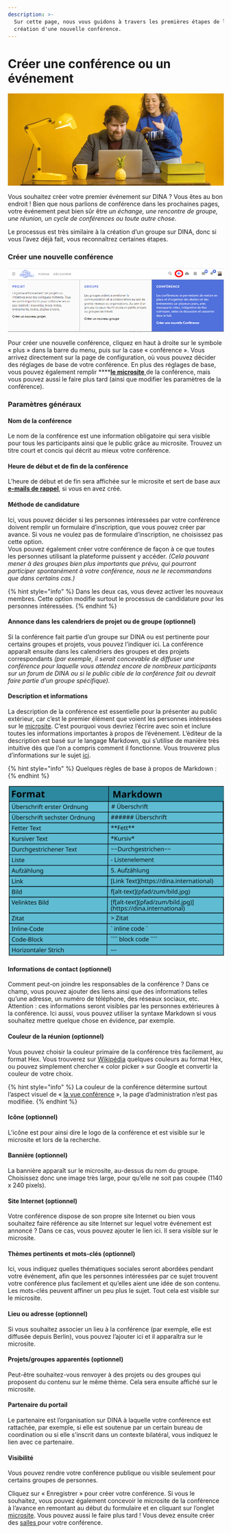 ```yaml
---
description: >-
  Sur cette page, nous vous guidons à travers les premières étapes de la
  création d'une nouvelle conférence.
---
```


# Créer une conférence ou un événement

![](../../.gitbook/assets/gitbook_dolmetschen_750x320.jpg)

Vous souhaitez créer votre premier événement sur DINA ? Vous êtes au bon endroit ! Bien que nous parlions de conférence dans les prochaines pages, votre événement peut bien sûr être _un échange, une rencontre de groupe, une réunion, un cycle de conférences ou toute autre chose_.

Le processus est très similaire à la création d’un groupe sur DINA, donc si vous l’avez déjà fait, vous reconnaîtrez certaines étapes. 

### Créer une nouvelle conférence

![](../../.gitbook/assets/tagungerstellen_fra.png)

Pour créer une nouvelle conférence, cliquez en haut à droite sur le symbole « plus » dans la barre du menu, puis sur la case « conférence ». Vous arrivez directement sur la page de configuration, où vous pouvez décider des réglages de base de votre conférence. En plus des réglages de base, vous pouvez également remplir ****[**le microsite** ](microsite.md)de la conférence, mais vous pouvez aussi le faire plus tard \(ainsi que modifier les paramètres de la conférence\).

### Paramètres généraux

#### Nom de la conférence

Le nom de la conférence est une information obligatoire qui sera visible pour tous les participants ainsi que le public grâce au microsite. Trouvez un titre court et concis qui décrit au mieux votre conférence.

#### Heure de début et de fin de la conférence

L’heure de début et de fin sera affichée sur le microsite et sert de base aux [**e-mails de rappel**](../gestion-des-membres/emails-de-rappel.md), si vous en avez créé.

#### Méthode de candidature

Ici, vous pouvez décider si les personnes intéressées par votre conférence doivent remplir un formulaire d’inscription, que vous pouvez créer par avance. Si vous ne voulez pas de formulaire d’inscription, ne choisissez pas cette option.  
Vous pouvez également créer votre conférence de façon à ce que toutes les personnes utilisant la plateforme puissent y accéder. _\(Cela pouvant mener à des groupes bien plus importants que prévu, qui pourront participer spontanément à votre conférence, nous ne le recommandons que dans certains cas.\)_

{% hint style="info" %}
Dans les deux cas, vous devez activer les nouveaux membres. Cette option modifie surtout le processus de candidature pour les personnes intéressées.
{% endhint %}

#### Annonce dans les calendriers de projet ou de groupe \(optionnel\)

Si la conférence fait partie d’un groupe sur DINA ou est pertinente pour certains groupes et projets, vous pouvez l’indiquer ici. La conférence apparaît ensuite dans les calendriers des groupes et des projets correspondants _\(par exemple, il serait concevable de diffuser une conférence pour laquelle vous attendez encore de nombreux participants sur un forum de DINA ou si le public cible de la conférence fait ou devrait faire partie d’un groupe spécifique\)._

#### Description et informations

La description de la conférence est essentielle pour la présenter au public extérieur, car c’est le premier élément que voient les personnes intéressées sur le [microsite](microsite.md). C’est pourquoi vous devriez l’écrire avec soin et inclure toutes les informations importantes à propos de l’événement. L’éditeur de la description est basé sur le langage Markdown, qui s’utilise de manière très intuitive dès que l’on a compris comment il fonctionne. Vous trouverez plus d’informations sur le sujet [ici](https://docs.framasoft.org/fr/grav/markdown.html#styles-de-texte).

{% hint style="info" %}
Quelques règles de base à propos de Markdown :
{% endhint %}

![](../../.gitbook/assets/markdown.svg)

#### Informations de contact \(optionnel\)

Comment peut-on joindre les responsables de la conférence ? Dans ce champ, vous pouvez ajouter des liens ainsi que des informations telles qu’une adresse, un numéro de téléphone, des réseaux sociaux, etc. Attention : ces informations seront visibles par les personnes extérieures à la conférence. Ici aussi, vous pouvez utiliser la syntaxe Markdown si vous souhaitez mettre quelque chose en évidence, par exemple.

#### Couleur de la réunion \(optionnel\)

Vous pouvez choisir la couleur primaire de la conférence très facilement, au format Hex. Vous trouverez sur [Wikipédia](https://www.wikipedia.org/) quelques couleurs au format Hex, ou pouvez simplement chercher « color picker » sur Google et convertir la couleur de votre choix.

{% hint style="info" %}
La couleur de la conférence détermine surtout l’aspect visuel de « [la vue conférence](../fonctionnalites-vue-d-ensemble/conference.md) », la page d’administration n’est pas modifiée.
{% endhint %}

#### Icône \(optionnel\)

L’icône est pour ainsi dire le logo de la conférence et est visible sur le microsite et lors de la recherche.

#### Bannière \(optionnel\)

La bannière apparaît sur le microsite, au-dessus du nom du groupe. Choisissez donc une image très large, pour qu’elle ne soit pas coupée \(1140 x 240 pixels\).

#### Site Internet \(optionnel\)

Votre conférence dispose de son propre site Internet ou bien vous souhaitez faire référence au site Internet sur lequel votre événement est annoncé ? Dans ce cas, vous pouvez ajouter le lien ici. Il sera visible sur le microsite.

#### Thèmes pertinents et mots-clés \(optionnel\)

Ici, vous indiquez quelles thématiques sociales seront abordées pendant votre événement, afin que les personnes intéressées par ce sujet trouvent votre conférence plus facilement et qu’elles aient une idée de son contenu. Les mots-clés peuvent affiner un peu plus le sujet. Tout cela est visible sur le microsite.

#### Lieu ou adresse \(optionnel\)

Si vous souhaitez associer un lieu à la conférence \(par exemple, elle est diffusée depuis Berlin\), vous pouvez l’ajouter ici et il apparaîtra sur le microsite.

#### Projets/groupes apparentés \(optionnel\)

Peut-être souhaitez-vous renvoyer à des projets ou des groupes qui proposent du contenu sur le même thème. Cela sera ensuite affiché sur le microsite.

#### Partenaire du portail

Le partenaire est l’organisation sur DINA à laquelle votre conférence est rattachée, par exemple, si elle est soutenue par un certain bureau de coordination ou si elle s’inscrit dans un contexte bilatéral, vous indiquez le lien avec ce partenaire.

#### Visibilité

Vous pouvez rendre votre conférence publique ou visible seulement pour certains groupes de personnes.

Cliquez sur « Enregistrer » pour créer votre conférence. Si vous le souhaitez, vous pouvez également concevoir le microsite de la conférence à l’avance en remontant au début du formulaire et en cliquant sur l’onglet [microsite](microsite.md). Vous pouvez aussi le faire plus tard ! Vous devez ensuite créer des [salles ](../salles/)pour votre conférence.

